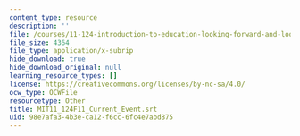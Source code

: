 ```yaml
---
content_type: resource
description: ''
file: /courses/11-124-introduction-to-education-looking-forward-and-looking-back-on-education-fall-2011/98e7afa34b3eca12f6cc6fc4e7abd875_MIT11_124F11_Current_Event.srt
file_size: 4364
file_type: application/x-subrip
hide_download: true
hide_download_original: null
learning_resource_types: []
license: https://creativecommons.org/licenses/by-nc-sa/4.0/
ocw_type: OCWFile
resourcetype: Other
title: MIT11_124F11_Current_Event.srt
uid: 98e7afa3-4b3e-ca12-f6cc-6fc4e7abd875
---
```


